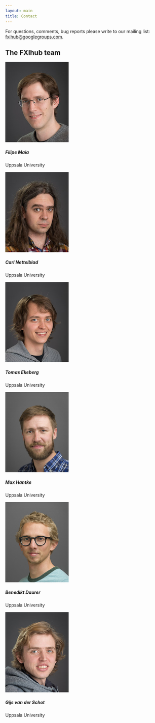 ```yaml
---
layout: main
title: Contact
---
```


For questions, comments, bug reports please write to our mailing list: [fxihub@googlegroups.com](fxihub@googlegroups.com).

## The FXIhub team
<div class="row">
	<div class="col-xs-6 col-sm-4 col-md-2">
		<div class="thumbnail">
	        <img src="filipe.jpg" alt="filipe">
			<div class="caption">
				<h5><b>Filipe Maia</b></h5>
                <p>Uppsala University</p>
                <!-- <p>Hummingbird, Owl, Hawk</p> -->
			</div>
		</div>
	</div>
    <div class="col-xs-6 col-sm-4 col-md-2">
		<div class="thumbnail">
	        <img src="carl.jpg" alt="carl">
			<div class="caption">
				<h5><b>Carl Nettelblad</b></h5>
                <p>Uppsala University</p>
                <!-- <p>Hummingbird, Owl</p> -->
			</div>
		</div>
	</div>
    <div class="col-xs-6 col-sm-4 col-md-2">
		<div class="thumbnail">
	        <img src="tomas.jpg" alt="tomas">
			<div class="caption">
                <h5>Tomas Ekeberg</h5>
                <p>Uppsala University</p>
			</div>
		</div>
	</div>
    <div class="col-xs-6 col-sm-4 col-md-2">
		<div class="thumbnail">
	        <img src="max.jpg" alt="max">
			<div class="caption">
                <h5>Max Hantke</h5>
                <p>Uppsala University</p>
			</div>
		</div>
	</div>
    <div class="col-xs-6 col-sm-4 col-md-2">
		<div class="thumbnail">
	        <img src="benedikt.jpg" alt="benedikt">
			<div class="caption">
                <h5>Benedikt Daurer</h5>
                <p>Uppsala University</p>
			</div>
		</div>
	</div>
    <div class="col-xs-6 col-sm-4 col-md-2">
		<div class="thumbnail">
	        <img src="gijs.jpg" alt="gijs">
			<div class="caption">
                <h5>Gijs van der Schot</h5>
                <p>Uppsala University</p>
			</div>
		</div>
	</div>
    <!--<div class="col-xs-6 col-sm-4 col-md-2">
		<div class="thumbnail">
	        <img src="jonas.jpg" alt="jonas">
			<div class="caption">
                <h5>Jonas Sellberg</h5>
                <p>(KTH Stockholm)</p>
			</div>
		</div>
	</div> -->
</div>

